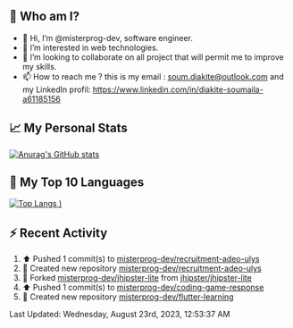 ## **🔎 Who am I?**
- 👋 Hi, I’m @misterprog-dev, software engineer.
- 👀 I’m interested in web technologies.
- 💞️ I’m looking to collaborate on all project that will permit me to improve my skills.
- 📫 How to reach me ? this is my email : soum.diakite@outlook.com and my LinkedIn profil: https://www.linkedin.com/in/diakite-soumaila-a61185156


## **📈 My Personal Stats**
[![Anurag's GitHub stats](https://github-readme-stats.vercel.app/api?username=misterprog-dev&count_private=true&show_icons=true)](https://github.com/anuraghazra/github-readme-stats)

## **📣 My Top 10 Languages**
[![Top Langs](https://github-readme-stats.vercel.app/api/top-langs/?username=misterprog-dev&langs_count=10&layout=compact&hide=html,css&hide_title=true&&&show_icons=true)
)](https://github.com/anuraghazra/github-readme-stats)

## **⚡ Recent Activity**
<!--RECENT_ACTIVITY:start-->
1. ⬆️ Pushed 1 commit(s) to [misterprog-dev/recruitment-adeo-ulys](https://github.com/misterprog-dev/recruitment-adeo-ulys)<br>
2. 📔 Created new repository [misterprog-dev/recruitment-adeo-ulys](https://github.com/misterprog-dev/recruitment-adeo-ulys)<br>
3. 🔱 Forked [misterprog-dev/jhipster-lite](https://github.com/misterprog-dev/jhipster-lite) from [jhipster/jhipster-lite](https://github.com/jhipster/jhipster-lite)<br>
4. ⬆️ Pushed 1 commit(s) to [misterprog-dev/coding-game-response](https://github.com/misterprog-dev/coding-game-response)<br>
5. 📔 Created new repository [misterprog-dev/flutter-learning](https://github.com/misterprog-dev/flutter-learning)<br>
<!--RECENT_ACTIVITY:end-->
<!--RECENT_ACTIVITY:last_update-->
Last Updated: Wednesday, August 23rd, 2023, 12:53:37 AM
<!--RECENT_ACTIVITY:last_update_end-->

<!---
misterprog-dev/misterprog-dev is a ✨ special ✨ repository because its `README.md` (this file) appears on your GitHub profile.
You can click the Preview link to take a look at your changes.
--->



